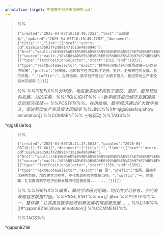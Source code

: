 ```yaml
---
annotation-target: 中国数字经济发展研究.pdf
---
```



>%%
>```annotation-json
>{"created":"2025-04-05T10:10:49.725Z","text":"三端驱动","updated":"2025-04-05T10:10:49.725Z","document":{"title":"","link":[{"href":"urn:x-pdf:62861aa3592f42d891471b1de49b804d"},{"href":"vault:/%E4%B8%AD%E5%9B%BD%E6%95%B0%E5%AD%97%E7%BB%8F%E6%B5%8E%E5%8F%91%E5%B1%95%E7%A0%94%E7%A9%B6.pdf"}],"documentFingerprint":"62861aa3592f42d891471b1de49b804d"},"uri":"vault:/%E4%B8%AD%E5%9B%BD%E6%95%B0%E5%AD%97%E7%BB%8F%E6%B5%8E%E5%8F%91%E5%B1%95%E7%A0%94%E7%A9%B6.pdf","target":[{"source":"vault:/%E4%B8%AD%E5%9B%BD%E6%95%B0%E5%AD%97%E7%BB%8F%E6%B5%8E%E5%8F%91%E5%B1%95%E7%A0%94%E7%A9%B6.pdf","selector":[{"type":"TextPositionSelector","start":1012,"end":1031},{"type":"TextQuoteSelector","exact":"数字经济推动经济发展遵循一定的经济规律","prefix":"分释放，地区数字经济实现了更快、更好、更有韧性的发展。总的来看，","suffix":"。在供给端，数字经济通过扩大数字投入，促进劳动生产率及资本回报率"}]}]}
>```
>%%
>*%%PREFIX%%分释放，地区数字经济实现了更快、更好、更有韧性的发展。总的来看，%%HIGHLIGHT%% ==数字经济推动经济发展遵循一定的经济规律== %%POSTFIX%%。在供给端，数字经济通过扩大数字投入，促进劳动生产率及资本回报率*
>%%LINK%%[[#^qigs8sie1oq|show annotation]]
>%%COMMENT%%
>三端驱动
>%%TAGS%%
>
^qigs8sie1oq


>%%
>```annotation-json
>{"created":"2025-04-05T10:11:37.601Z","updated":"2025-04-05T10:11:37.601Z","document":{"title":"","link":[{"href":"urn:x-pdf:62861aa3592f42d891471b1de49b804d"},{"href":"vault:/%E4%B8%AD%E5%9B%BD%E6%95%B0%E5%AD%97%E7%BB%8F%E6%B5%8E%E5%8F%91%E5%B1%95%E7%A0%94%E7%A9%B6.pdf"}],"documentFingerprint":"62861aa3592f42d891471b1de49b804d"},"uri":"vault:/%E4%B8%AD%E5%9B%BD%E6%95%B0%E5%AD%97%E7%BB%8F%E6%B5%8E%E5%8F%91%E5%B1%95%E7%A0%94%E7%A9%B6.pdf","target":[{"source":"vault:/%E4%B8%AD%E5%9B%BD%E6%95%B0%E5%AD%97%E7%BB%8F%E6%B5%8E%E5%8F%91%E5%B1%95%E7%A0%94%E7%A9%B6.pdf","selector":[{"type":"TextPositionSelector","start":1356,"end":1359},{"type":"TextQuoteSelector","exact":"目 录","prefix":"成果，属纯学术研究范畴，均仅供学习参考，不代表政府官方数据口径。","suffix":"一、整体篇：扎实推进数字经济创新发展取得显著进展........"}]}]}
>```
>%%
>*%%PREFIX%%成果，属纯学术研究范畴，均仅供学习参考，不代表政府官方数据口径。%%HIGHLIGHT%% ==目 录== %%POSTFIX%%一、整体篇：扎实推进数字经济创新发展取得显著进展........*
>%%LINK%%[[#^qapxn921el|show annotation]]
>%%COMMENT%%
>
>%%TAGS%%
>
^qapxn921el
